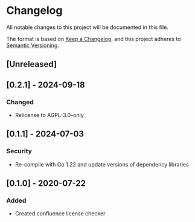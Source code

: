 # Changelog
All notable changes to this project will be documented in this file.

The format is based on [Keep a Changelog](https://keepachangelog.com/en/1.0.0/),
and this project adheres to [Semantic Versioning](https://semver.org/spec/v2.0.0.html).

## [Unreleased]

## [0.2.1] - 2024-09-18
### Changed
- Relicense to AGPL-3.0-only

## [0.1.1] - 2024-07-03
### Security
- Re-compile with Go 1.22 and update versions of dependency libraries 

## [0.1.0] - 2020-07-22
### Added
- Created confluence license checker
